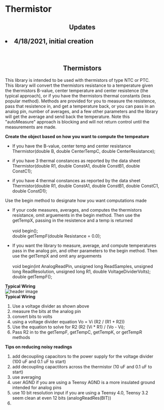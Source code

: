 # Thermistor
<b><h2><center>Updates </center>
<li>4/18/2021, initial creation</li>
</h1></b>
<br>
<b><h2><center>Thermistors</center></h1></b>

This library is intended to be used with thermistors of type NTC or PTC. This library will convert the thermistors resistance to a temperature given the thermistors B-value, center temperature and center resistence (the typical approach), or if you have the thermistors thermal constants (less popular method). Methods are provided for you to measure the resistence, pass that resistence in, and get a temperature back, or you can pass in an analog pin, number of averages, and a few other parameters and the library will get the average and send back the temperature. Note this "autoMeasure" approach is blocking and will not return control until the measurements are made.

<b>Create the object based on how you want to compute the tempeature</b>

<ul>
	<li>If you have the B-value, center temp and center resistance</li>
	Thermistor(double B, double CenterTempC, double CenterResistance);
</ul>
<ul>
  	<li>if you have 3 thermal constances as reported by the data sheet</li>
	Thermistor(double R1, double ConstA1, double ConstB1, double ConstC1);
</ul>
<ul>
  	<li>if you have 4 thermal constances as reported by the data sheet</li>
	Thermistor(double R1, double ConstA1, double ConstB1, double ConstC1, double ConstD1);
</ul>
  
  
  Use the begin method to designate how you want computations made
 <ul>
  	<li>If your code measures, averages, and computes the thermistors resistance, omit arguements in the begin method. Then use the getTempX, passing in the 	resistence and a temp is returned</li>
	<br>
	void begin();
	<br>
	double getTempF(double Resistance = 0.0);
 </ul>
  <ul>
  	<li>If you want the library to measure, average, and compute temperatures pass in the analog pin, and other parameters to the begin method. Then use the 	getTempX and omit any arguements</li>
	<br>
  	void begin(int AnalogReadPin, unsigned long ReadSamples, unsigned long ReadResolution, unsigned long R1, double VoltageDividerVolts);
	<br>
	double getTempF();
	 </ul>

<b>Typical Wiring</b>
	<br>
	![header image](https://raw.github.com/KrisKasprzak/Thermistor/Images/master/Wiring.jpg)
  <br>
<b>Typical Wiring</b>
 1. Use a voltage divider as shown above
 2. measure the bits at the analog pin
 3. convert bits to volts
 4. using a voltage divider equation Vo = Vi (R2 / (R1 + R2))
 5. Use the equation to solve for R2 (R2 (Vi * R1) / (Vo - Vi);
 6. Pass R2 in to the getTempF, getTempC, getTempK, or getTempR methods


<b>Tips on reducing noisy readings</b>
1. add decoupling capacitors to the power supply for the voltage divider (100 uF and 0.1 uF to start)
2. add decoupling capactitors across the thermistor (10 uF and 0.1 uF to start)
3. use averaging
4. user AGND if you are using a Teensy AGND is a more insulated ground intended for analog pins
5. use 10 bit resolution input if you are using a Teensy 4.0, Teensy 3.2 seem clean at even 12 bits (analogReadRes(BIT))
6.

